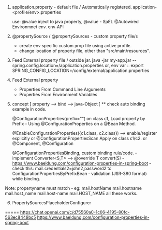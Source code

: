 1.  application.property - default file / Automatically registered.
    application-<profile/env>.properties

    use:
    @value inject to java property, @value - SpEL
    @Autowired Environmnet env. env-API

2. @propertySource / @propertySources - custom property file/s
    - create env specific custom prop file using active profile.
    - change location of property file, other than "src/main/resources".

3. Feed External property file / outside jar.
    java -jar my-app.jar --spring.config.location=<path>/application.properties
    or, env var :: export SPRING_CONFIG_LOCATION=/config/external/application.properties

4. Feed External property
   - Properties From Command Line Arguments
   - Properties From Environment Variables

5.  concept [ property --> bind --> java-Object ]
    ** check auto binding example in code.

    @ConfigurationProperties(prefix="") on class c1, Load property by Prefix
        - Using @ConfigurationProperties on a @Bean Method.

    @EnableConfigurationProperties({c1.class, c2.class}) --> enable/register explicitly
        or @ConfigurationPropertiesScan Apply on class c1/c2.
        or @Component, @Configuration

    @ConfigurationPropertiesBinding, custom binding rule/code.
        - implement Converter<S,T> --> @override T convert(S)
        - https://www.baeldung.com/configuration-properties-in-spring-boot
        - check this: mail.credentials2=john2,password2 to ConfigurationPropertiesByPrefixBean
        - validation (JSR-380 format) while binding.


   Note: propertyname must match
    - eg:
    mail.hostName
    mail.hostname
    mail.host_name
    mail.host-name
    mail.HOST_NAME all these works.


6. PropertySourcesPlaceholderConfigurer


=====
https://chat.openai.com/c/d75560a0-1c06-4195-80fc-563ec8449bc5
https://www.baeldung.com/configuration-properties-in-spring-boot